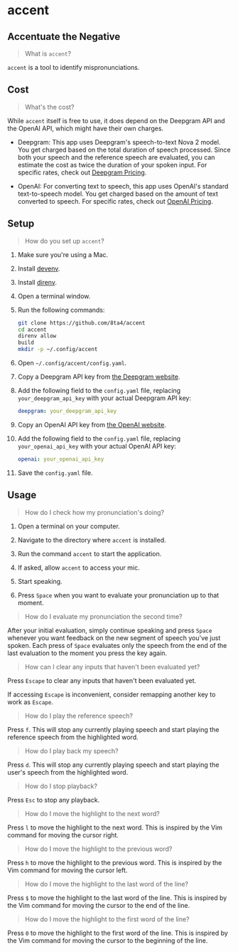 # accent

## Accentuate the Negative

> What is `accent`?

`accent` is a tool to identify mispronunciations.

## Cost

> What's the cost?

While `accent` itself is free to use, it does depend on the Deepgram API and the OpenAI API, which might have their own charges.

- Deepgram: This app uses Deepgram's speech-to-text Nova 2 model. You get charged based on the total duration of speech processed. Since both your speech and the reference speech are evaluated, you can estimate the cost as twice the duration of your spoken input. For specific rates, check out [Deepgram Pricing](https://deepgram.com/pricing#:~:text=Nova%2D2-,%240.0043/min,-%240.0036/min).

- OpenAI: For converting text to speech, this app uses OpenAI's standard text-to-speech model. You get charged based on the amount of text converted to speech. For specific rates, check out [OpenAI Pricing](https://openai.com/api/pricing/#:~:text=TTS-,%2415.00%20/,1M%20characters,-TTS%20HD).

## Setup

> How do you set up `accent`?

1. Make sure you're using a Mac.

1. Install [devenv](https://github.com/cachix/devenv/blob/2837f4989338aaf03b5b4cf8bad91fe27150d984/docs/getting-started.md#installation).

1. Install [direnv](https://github.com/cachix/devenv/blob/2837f4989338aaf03b5b4cf8bad91fe27150d984/docs/automatic-shell-activation.md#installing-direnv).

1. Open a terminal window.

1. Run the following commands:

   ```sh
   git clone https://github.com/8ta4/accent
   cd accent
   direnv allow
   build
   mkdir -p ~/.config/accent
   ```

1. Open `~/.config/accent/config.yaml`.

1. Copy a Deepgram API key from [the Deepgram website](https://deepgram.com/).

1. Add the following field to the `config.yaml` file, replacing `your_deepgram_api_key` with your actual Deepgram API key:

   ```yaml
   deepgram: your_deepgram_api_key
   ```

1. Copy an OpenAI API key from [the OpenAI website](https://platform.openai.com/api-keys).

1. Add the following field to the `config.yaml` file, replacing `your_openai_api_key` with your actual OpenAI API key:

   ```yaml
   openai: your_openai_api_key
   ```

1. Save the `config.yaml` file.

## Usage

> How do I check how my pronunciation's doing?

1. Open a terminal on your computer.

1. Navigate to the directory where `accent` is installed.

1. Run the command `accent` to start the application.

1. If asked, allow `accent` to access your mic.

1. Start speaking.

1. Press `Space` when you want to evaluate your pronunciation up to that moment.

> How do I evaluate my pronunciation the second time?

After your initial evaluation, simply continue speaking and press `Space` whenever you want feedback on the new segment of speech you've just spoken. Each press of `Space` evaluates only the speech from the end of the last evaluation to the moment you press the key again.

> How can I clear any inputs that haven't been evaluated yet?

Press `Escape` to clear any inputs that haven't been evaluated yet.

If accessing `Escape` is inconvenient, consider remapping another key to work as `Escape`.

> How do I play the reference speech?

Press `f`. This will stop any currently playing speech and start playing the reference speech from the highlighted word.

> How do I play back my speech?

Press `d`. This will stop any currently playing speech and start playing the user's speech from the highlighted word.

> How do I stop playback?

Press `Esc` to stop any playback.

> How do I move the highlight to the next word?

Press `l` to move the highlight to the next word. This is inspired by the Vim command for moving the cursor right.

> How do I move the highlight to the previous word?

Press `h` to move the highlight to the previous word. This is inspired by the Vim command for moving the cursor left.

> How do I move the highlight to the last word of the line?

Press `$` to move the highlight to the last word of the line. This is inspired by the Vim command for moving the cursor to the end of the line.

> How do I move the highlight to the first word of the line?

Press `0` to move the highlight to the first word of the line. This is inspired by the Vim command for moving the cursor to the beginning of the line.
